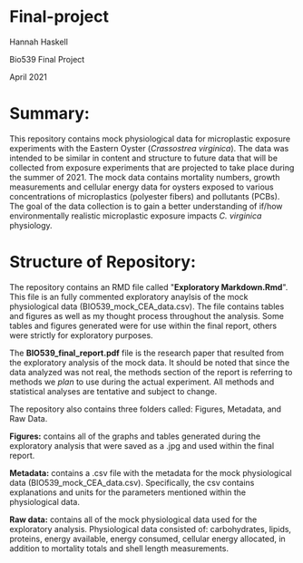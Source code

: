 # Final-project
 Hannah Haskell
 
 Bio539 Final Project
 
 April 2021
 

# Summary:
This repository contains mock physiological data for microplastic exposure experiments with the Eastern Oyster (*Crassostrea virginica*). The data was intended to be similar in content and structure to future data that will be collected from exposure experiments that are projected to take place during the summer of 2021. The mock data contains mortality numbers, growth measurements and cellular energy data for oysters exposed to various concentrations of microplastics (polyester fibers) and pollutants (PCBs). The goal of the data collection is to gain a better understanding of if/how environmentally realistic microplastic exposure impacts *C. virginica* physiology. 


# Structure of Repository:

The repository contains an RMD file called "**Exploratory Markdown.Rmd**". This file is an fully commented exploratory anaylsis of the mock physiological data (BIO539_mock_CEA_data.csv). The file contains tables and figures as well as my thought process throughout the analysis. Some tables and figures generated were for use within the final report, others were strictly for exploratory purposes. 

The **BIO539_final_report.pdf** file is the research paper that resulted from the exploratory analysis of the mock data. It should be noted that since the data analyzed was not real, the methods section of the report is referring to methods we *plan* to use during the actual experiment. All methods and statistical analyses are tentative and subject to change. 

The repository also contains three folders called: Figures, Metadata, and Raw Data. 

**Figures:** contains all of the graphs and tables generated during the exploratory analysis that were saved as a .jpg and used within the final report.

**Metadata:** contains a .csv file with the metadata for the mock physiological data (BIO539_mock_CEA_data.csv). Specifically, the csv contains explanations and units for the parameters mentioned within the physiological data.

**Raw data:** contains all of the mock physiological data used for the exploratory analysis. Physiological data consisted of: carbohydrates, lipids, proteins, energy available, energy consumed, cellular energy allocated, in addition to mortality totals and shell length measurements.  
